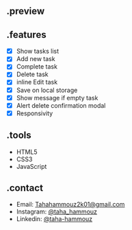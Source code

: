 ## .preview

## .features
- [x] Show tasks list
- [x] Add new task
- [x] Complete task
- [x] Delete task
- [x] inline Edit task
- [x] Save on local storage
- [x] Show message if empty task
- [x] Alert delete confirmation modal
- [x] Responsivity

## .tools
- HTML5
- CSS3
- JavaScript


## .contact
- Email: [Tahahammouz2k01@gmail.com](mailto:Tahahammouz2k01@gmail.com)
- Instagram: [@taha_hammouz](https://www.instagram.com/taha_hammouz/)
- Linkedin: [@taha-hammouz](https://www.linkedin.com/in/taha-hammouz/)